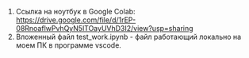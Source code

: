 1) Ссылка на ноутбук в Google Colab: https://drive.google.com/file/d/1rEP-08RnoaflwPvhQyN5lTOayUVhD3I2/view?usp=sharing
2) Вложенный файл test_work.ipynb - файл работающий локально на моем ПК в программе vscode.
